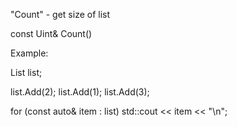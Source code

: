"Count" - get size of list

const Uint& Count()

Example:

List<int> list;

list.Add(2);
list.Add(1);
list.Add(3);

for (const auto& item : list)
	std::cout << item << "\n";